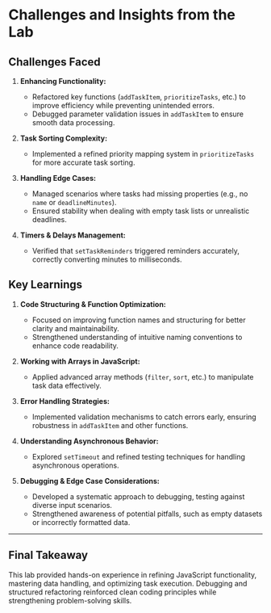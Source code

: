 # Challenges and Insights from the Lab

## **Challenges Faced**

1. **Enhancing Functionality:**  
   - Refactored key functions (`addTaskItem`, `prioritizeTasks`, etc.) to improve efficiency while preventing unintended errors.  
   - Debugged parameter validation issues in `addTaskItem` to ensure smooth data processing.  

2. **Task Sorting Complexity:**  
   - Implemented a refined priority mapping system in `prioritizeTasks` for more accurate task sorting.  

3. **Handling Edge Cases:**  
   - Managed scenarios where tasks had missing properties (e.g., no `name` or `deadlineMinutes`).  
   - Ensured stability when dealing with empty task lists or unrealistic deadlines.  

4. **Timers & Delays Management:**  
   - Verified that `setTaskReminders` triggered reminders accurately, correctly converting minutes to milliseconds.  

## **Key Learnings**

1. **Code Structuring & Function Optimization:**  
   - Focused on improving function names and structuring for better clarity and maintainability.  
   - Strengthened understanding of intuitive naming conventions to enhance code readability.  

2. **Working with Arrays in JavaScript:**  
   - Applied advanced array methods (`filter`, `sort`, etc.) to manipulate task data effectively.  

3. **Error Handling Strategies:**  
   - Implemented validation mechanisms to catch errors early, ensuring robustness in `addTaskItem` and other functions.  

4. **Understanding Asynchronous Behavior:**  
   - Explored `setTimeout` and refined testing techniques for handling asynchronous operations.  

5. **Debugging & Edge Case Considerations:**  
   - Developed a systematic approach to debugging, testing against diverse input scenarios.  
   - Strengthened awareness of potential pitfalls, such as empty datasets or incorrectly formatted data.  

---  

## **Final Takeaway**

This lab provided hands-on experience in refining JavaScript functionality, mastering data handling, and optimizing task execution. Debugging and structured refactoring reinforced clean coding principles while strengthening problem-solving skills.
